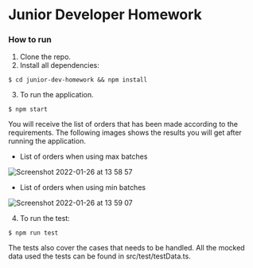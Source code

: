 # Junior Developer Homework

### How to run

1. Clone the repo.
2. Install all dependencies:

```
$ cd junior-dev-homework && npm install
```

3. To run the application.

```
$ npm start
```

You will receive the list of orders that has been made according to the requirements. The following images shows the results you will get after running the application.

- List of orders when using max batches

![Screenshot 2022-01-26 at 13 58 57](https://user-images.githubusercontent.com/31731738/151160367-df940b8a-32fb-4e37-b00a-634b44b2de14.png)

- List of orders when using min batches

![Screenshot 2022-01-26 at 13 59 07](https://user-images.githubusercontent.com/31731738/151160368-d0f2bb5d-792e-4810-96fe-286b1176c7be.png)

4. To run the test:

```
$ npm run test
```

The tests also cover the cases that needs to be handled. All the mocked data used the tests can be found in src/test/testData.ts.

